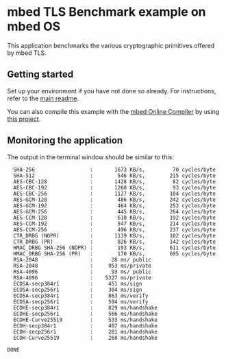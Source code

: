 # mbed TLS Benchmark example on mbed OS

This application benchmarks the various cryptographic primitives offered by mbed TLS.

## Getting started

Set up your environment if you have not done so already. For instructions, refer to the [main readme](../README.md).

You can also compile this example with the [mbed Online Compiler](https://developer.mbed.org/compiler/) by using [this project](https://developer.mbed.org/teams/mbed-os-examples/code/mbed-os-example-tls-benchmark).

## Monitoring the application

The output in the terminal window should be similar to this:

```
  SHA-256                  :       1673 KB/s,         70 cycles/byte
  SHA-512                  :        546 KB/s,        215 cycles/byte
  AES-CBC-128              :       1428 KB/s,         82 cycles/byte
  AES-CBC-192              :       1260 KB/s,         93 cycles/byte
  AES-CBC-256              :       1127 KB/s,        104 cycles/byte
  AES-GCM-128              :        486 KB/s,        242 cycles/byte
  AES-GCM-192              :        464 KB/s,        253 cycles/byte
  AES-GCM-256              :        445 KB/s,        264 cycles/byte
  AES-CCM-128              :        610 KB/s,        192 cycles/byte
  AES-CCM-192              :        547 KB/s,        214 cycles/byte
  AES-CCM-256              :        496 KB/s,        237 cycles/byte
  CTR_DRBG (NOPR)          :       1139 KB/s,        102 cycles/byte
  CTR_DRBG (PR)            :        826 KB/s,        142 cycles/byte
  HMAC_DRBG SHA-256 (NOPR) :        193 KB/s,        611 cycles/byte
  HMAC_DRBG SHA-256 (PR)   :        170 KB/s,        695 cycles/byte
  RSA-2048                 :      28 ms/ public
  RSA-2048                 :     953 ms/private
  RSA-4096                 :      93 ms/ public
  RSA-4096                 :    5327 ms/private
  ECDSA-secp384r1          :     451 ms/sign
  ECDSA-secp256r1          :     304 ms/sign
  ECDSA-secp384r1          :     863 ms/verify
  ECDSA-secp256r1          :     594 ms/verify
  ECDHE-secp384r1          :     829 ms/handshake
  ECDHE-secp256r1          :     566 ms/handshake
  ECDHE-Curve25519         :     533 ms/handshake
  ECDH-secp384r1           :     407 ms/handshake
  ECDH-secp256r1           :     281 ms/handshake
  ECDH-Curve25519          :     268 ms/handshake

DONE
```
